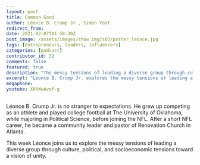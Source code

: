 ```yaml
---
layout: post
title: Common Good
author: Léonce B. Crump Jr., Simon Yost
redirect_from:
date: 2021-02-07T01:58:30Z
post_image: /assets/images/show_img/s03/poster_leonce.jpg
tags: [entrepreneurs, leaders, influencers]
categories: [podcast]
contributor_id: 32
comments: false
featured: true
description: "The messy tensions of leading a diverse group through culture, political, and socioeconomic tensions toward a vision of unity."
excerpt: "Léonce B. Crump Jr. explores the messy tensions of leading a diverse group toward a vision of unity."
megaphone: 
youtube: XKKWuAvof-g
---
```


Léonce B. Crump Jr. is no stranger to expectations. He grew up competing as an athlete and played college football at The University of Oklahoma, while majoring in Political Science, before joining the NFL. After a short NFL career, he became a community leader and pastor of Renovation Church in Atlanta.

This week Léonce joins us to explore the messy tensions of leading a diverse group through culture, political, and socioeconomic tensions toward a vision of unity.
